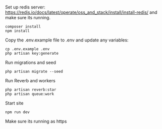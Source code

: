 Set up redis server: https://redis.io/docs/latest/operate/oss_and_stack/install/install-redis/
and make sure its running.

```
composer install 
npm install
```


Copy the .env.example file to .env
and update any variables:
```
cp .env.example .env
php artisan key:generate
```


Run migrations and seed
```
php artisan migrate --seed 
```

Run Reverb and workers
```
php artisan reverb:star 
php artisan queue:work
```

Start site
```
npm run dev
```

Make sure its running as https
